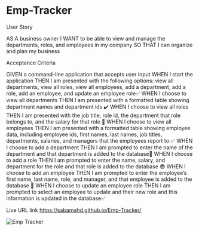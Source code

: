 # Emp-Tracker

User Story

AS A business owner
I WANT to be able to view and manage the departments, roles, and employees in my company
SO THAT I can organize and plan my business

Acceptance Criteria

GIVEN a command-line application that accepts user input
WHEN I start the application
THEN I am presented with the following options: view all departments, view all roles, view all employees, add a department, add a role, add an employee, and update an employee role✅
WHEN I choose to view all departments
THEN I am presented with a formatted table showing department names and department ids ✔️
WHEN I choose to view all roles
THEN I am presented with the job title, role id, the department that role belongs to, and the salary for that role 📝
WHEN I choose to view all employees
THEN I am presented with a formatted table showing employee data, including employee ids, first names, last names, job titles, departments, salaries, and managers that the employees report to ✅
WHEN I choose to add a department
THEN I am prompted to enter the name of the department and that department is added to the database🙌
WHEN I choose to add a role
THEN I am prompted to enter the name, salary, and department for the role and that role is added to the database 😎
WHEN I choose to add an employee
THEN I am prompted to enter the employee’s first name, last name, role, and manager, and that employee is added to the database 🐣
WHEN I choose to update an employee role
THEN I am prompted to select an employee to update and their new role and this information is updated in the database✅

Live URL link 
https://sabamahd.github.io/Emp-Tracker/

![Emp Tracker](https://user-images.githubusercontent.com/93783055/157142714-9e053ddc-2bfc-43fd-8919-1e61edf53bbf.png)

